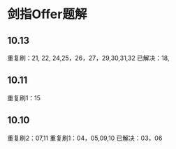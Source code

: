 # 剑指Offer题解

## 10.13
重复刷：21, 22, 24,25，26，27，29,30,31,32
已解决：18,

## 10.11
重复刷1：15


## 10.10 
重复刷2：07,11
重复刷1：04，05,09,10
已解决：03，06